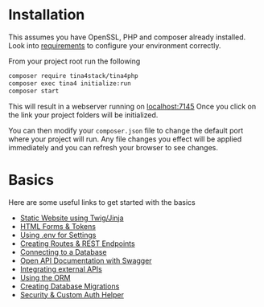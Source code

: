 # Installation

This assumes you have OpenSSL, PHP and composer already installed. Look into [requirements](/getting-started/-Requirements/) to configure your environment correctly.

From your project root run the following
```bash
composer require tina4stack/tina4php
composer exec tina4 initialize:run
composer start
```
This will result in a webserver running on [localhost:7145](http://localhost:7145)
Once you click on the link your project folders will be initialized.

You can then modify your `composer.json` file to change the default port where your project will run.
Any file changes you effect will be applied immediately and you can refresh your browser to see changes.

# Basics

Here are some useful links to get started with the basics

- [Static Website using Twig/Jinja]()
- [HTML Forms & Tokens]()
- [Using .env for Settings]()
- [Creating Routes & REST Endpoints]()
- [Connecting to a Database]()
- [Open API Documentation with Swagger]()
- [Integrating external APIs]()
- [Using the ORM]()
- [Creating Database Migrations]()
- [Security & Custom Auth Helper]()